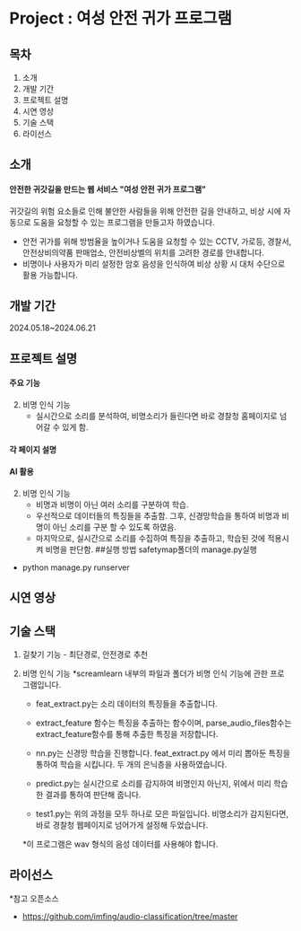 # Project : 여성 안전 귀가 프로그램

## 목차
1. 소개
2. 개발 기간
3. 프로젝트 설명
4. 시연 영상
5. 기술 스택
6. 라이선스

## 소개
#### 안전한 귀갓길을 만드는 웹 서비스 "여성 안전 귀가 프로그램"
귀갓길의 위험 요소들로 인해 불안한 사람들을 위해 안전한 길을 안내하고, 비상 시에 자동으로 도움을 요청할 수 있는 프로그램을 만들고자 하였습니다.
- 안전 귀가를 위해 방범율을 높이거나 도움을 요청할 수 있는 CCTV, 가로등, 경찰서, 안전상비의약품 판매업소, 안전비상벨의 위치를 고려한 경로를 안내합니다.
- 비명이나 사용자가 미리 설정한 암호 음성을 인식하여 비상 상황 시 대처 수단으로 활용 가능합니다.

## 개발 기간
2024.05.18~2024.06.21

## 프로젝트 설명

#### 주요 기능
2. 비명 인식 기능
   - 실시간으로 소리를 분석하여, 비명소리가 들린다면 바로 경찰청 홈페이지로 넘어갈 수 있게 함.
#### 각 페이지 설명 

#### AI 활용
2. 비명 인식 기능
   - 비명과 비명이 아닌 여러 소리를 구분하여 학습.
   - 우선적으로 데이터들의 특징들을 추출함. 그후, 신경망학습을 통하여 비명과 비명이 아닌 소리를 구분 할 수 있도록 하였음.
   - 마지막으로, 실시간으로 소리를 수집하여 특징을 추출하고, 학습된 것에 적용시켜 비명을 판단함.
##실행 방법
safetymap폴더의 manage.py실행
- python manage.py runserver

## 시연 영상

## 기술 스택
1. 길찾기 기능 - 최단경로, 안전경로 추천
2. 비명 인식 기능
   *screamlearn 내부의 파일과 폴더가 비명 인식 기능에 관한 프로그램입니다.
   
   - feat_extract.py는 소리 데이터의 특징들을 추출합니다.
   - extract_feature 함수는 특징을 추출하는 함수이며, parse_audio_files함수는 extract_feature함수를 통해 추출한 특징을 저장합니다.
  
   - nn.py는 신경망 학습을 진행합니다. feat_extract.py 에서 미리 뽑아둔 특징을 통하여 학습을 시킵니다. 두 개의 은닉층을 사용하였습니다.
  
   - predict.py는 실시간으로 소리를 감지하여 비명인지 아닌지, 위에서 미리 학습한 결과를 통하여 판단해 줍니다. 
  
   - test1.py는 위의 과정을 모두 하나로 모은 파일입니다. 비명소리가 감지된다면, 바로 경찰청 웹페이지로 넘어가게 설정해 두었습니다.
  
   *이 프로그램은 wav 형식의 음성 데이터를 사용해야 합니다.


## 라이선스
*참고 오픈소스
- https://github.com/imfing/audio-classification/tree/master
